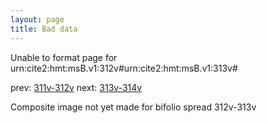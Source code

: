 ```yaml
---
layout: page
title: Bad data
---
```


Unable to format page for urn:cite2:hmt:msB.v1:312v#urn:cite2:hmt:msB.v1:313v#

prev: [311v-312v](../311v-312v/) next: [313v-314v](../313v-314v/)

Composite image not yet made for bifolio spread 312v-313v

